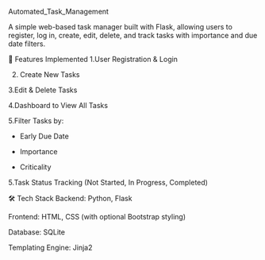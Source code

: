  Automated_Task_Management

 A simple web-based task manager built with Flask, allowing users to register, log in, create, edit, delete, and track tasks with importance and due date filters.

🚀 Features Implemented
1.User Registration & Login

2. Create New Tasks

3.Edit & Delete Tasks

4.Dashboard to View All Tasks

5.Filter Tasks by:

* Early Due Date

* Importance

* Criticality

5.Task Status Tracking (Not Started, In Progress, Completed)


🛠️ Tech Stack
Backend: Python, Flask

Frontend: HTML, CSS (with optional Bootstrap styling)

Database: SQLite

Templating Engine: Jinja2


